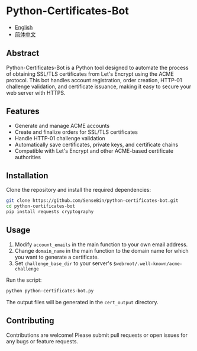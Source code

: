 # Python-Certificates-Bot
- [English](README.md)
- [简体中文](README.zh.md)
## Abstract

Python-Certificates-Bot is a Python tool designed to automate the process of obtaining SSL/TLS certificates from Let's Encrypt using the ACME protocol. This bot handles account registration, order creation, HTTP-01 challenge validation, and certificate issuance, making it easy to secure your web server with HTTPS.

## Features
- Generate and manage ACME accounts
- Create and finalize orders for SSL/TLS certificates
- Handle HTTP-01 challenge validation
- Automatically save certificates, private keys, and certificate chains
- Compatible with Let's Encrypt and other ACME-based certificate authorities

## Installation
Clone the repository and install the required dependencies:

```bash
git clone https://github.com/SenseBin/python-certificates-bot.git
cd python-certificates-bot 
pip install requests cryptography
```

## Usage
1. Modify `account_emails` in the main function to your own email address.
2. Change `domain_name` in the main function to the domain name for which you want to generate a certificate.
3. Set `challenge_base_dir` to your server's `$webroot/.well-known/acme-challenge`

Run the script:
```bash
python python-certificates-bot.py
```
The output files will be generated in the `cert_output` directory.

## Contributing
Contributions are welcome! Please submit pull requests or open issues for any bugs or feature requests.
